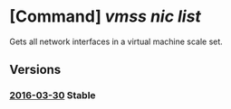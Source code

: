 # [Command] _vmss nic list_

Gets all network interfaces in a virtual machine scale set.

## Versions

### [2016-03-30](/Resources/mgmt-plane/L3N1YnNjcmlwdGlvbnMve30vcmVzb3VyY2Vncm91cHMve30vcHJvdmlkZXJzL21pY3Jvc29mdC5jb21wdXRlL3ZpcnR1YWxtYWNoaW5lc2NhbGVzZXRzL3t9L25ldHdvcmtpbnRlcmZhY2Vz/2016-03-30.xml) **Stable**

<!-- mgmt-plane /subscriptions/{}/resourcegroups/{}/providers/microsoft.compute/virtualmachinescalesets/{}/networkinterfaces 2016-03-30 -->
